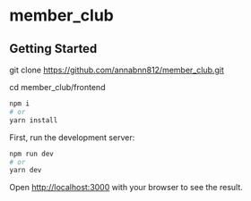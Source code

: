 # member_club
## Getting Started
  git clone https://github.com/annabnn812/member_club.git

  cd member_club/frontend 

  ```bash
npm i
# or
yarn install
```
  
First, run the development server:

```bash
npm run dev
# or
yarn dev
```

Open [http://localhost:3000](http://localhost:3000) with your browser to see the result.
